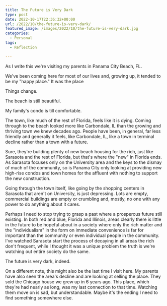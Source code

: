 ```yaml
---
title: The Future is Very Dark
type: post
date: 2022-10-17T22:36:32+00:00
url: /2022/10/the-future-is-very-dark/
featured_image: /images/2022/10/the-future-is-very-dark.jpg
categories:
  - Personal
tags:
  - Reflection

---
```

As I write this we're visiting my parents in Panama City Beach, FL.

We've been coming here for most of our lives and, growing up, it tended to be my "happy place." It was the place

Things change.

The beach is still beautiful.

My family's condo is till comfortable.

The town, like much of the rest of Florida, feels like it is dying. Coming through to the beach looked more like Carbondale, IL than the growing and thriving town we knew decades ago. People have been, in general, far less friendly and generally it feels, like Carbondale, IL, like a town in terminal decline rather than a town with a future.

Sure, they're building plenty of new beach housing for the rich, just like Sarasota and the rest of Florida, but that's where the "new" in Florida ends. As Sarasota focuses only on the University area and the keys to the dismay of much of the community, so is Panama City only looking at providing new high-rise condos and town homes for the affluent with nothing to support the new construction.

Going through the town itself, like going by the shopping centers in Sarasota that aren't on University, is just depressing. Lots are empty, commercial buildings are empty or crumbling and, mostly, no one with any power to do anything about it cares.

Perhaps I need to stop trying to grasp a past where a prosperous future still existing. In both red and blue, Florida and Illinois, areas clearly there is little in the future to be hopeful about in a society where only the rich matter and the "individualism" in the form on immediate convenience is far for important than the community or even individual people in the community. I've watched Sarasota start the process of decaying in all areas the rich don't frequent, while I thought it was a unique problem the truth is we're watching out entire society do the same.

The future is very dark, indeed.

On a different note, this might also be the last time I visit here. My parents have also seen the area's decline and are looking at selling the place. They sold the Chicago house we grew up in 6 years ago. This place, which they're had nearly as long, was my last connection to that time. Watching them move on is sad, but understandable. Maybe it's the ending I need to find something somewhere else.